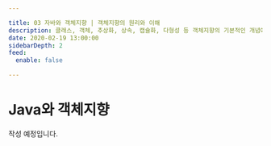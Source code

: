 ```yaml
---

title: 03 자바와 객체지향 | 객체지향의 원리와 이해
description: 클래스, 객체, 추상화, 상속, 캡슐화, 다형성 등 객체지향의 기본적인 개념에 대해 이해하여봅시다. 
date: 2020-02-19 13:00:00
sidebarDepth: 2
feed:
  enable: false

---
```


# Java와 객체지향

작성 예정입니다.